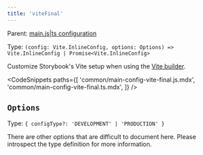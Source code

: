```yaml
---
title: 'viteFinal'
---
```


Parent: [main.js|ts configuration](./main-config.md)

Type: `(config: Vite.InlineConfig, options: Options) => Vite.InlineConfig | Promise<Vite.InlineConfig>`

Customize Storybook's Vite setup when using the [Vite builder](../builders/vite.md).

<CodeSnippets
paths={[
'common/main-config-vite-final.js.mdx',
'common/main-config-vite-final.ts.mdx',
]}
/>

## `Options`

Type: `{ configType?: 'DEVELOPMENT' | 'PRODUCTION' }`

There are other options that are difficult to document here. Please introspect the type definition for more information.
